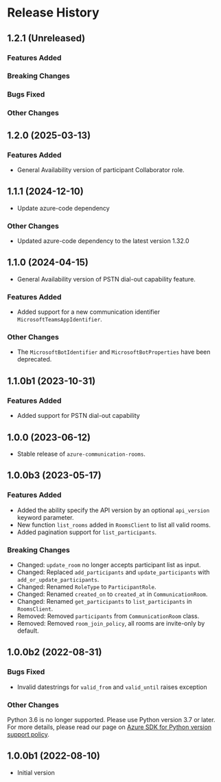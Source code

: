 # Release History

## 1.2.1 (Unreleased)

### Features Added

### Breaking Changes

### Bugs Fixed

### Other Changes

## 1.2.0 (2025-03-13)

### Features Added
- General Availability version of participant Collaborator role.

## 1.1.1 (2024-12-10)
- Update azure-code dependency

### Other Changes
- Updated azure-code dependency to the latest version 1.32.0

## 1.1.0 (2024-04-15)
- General Availability version of PSTN dial-out capability feature.

### Features Added
- Added support for a new communication identifier `MicrosoftTeamsAppIdentifier`.

### Other Changes
- The `MicrosoftBotIdentifier` and `MicrosoftBotProperties` have been deprecated.

## 1.1.0b1 (2023-10-31)

### Features Added

- Added support for PSTN dial-out capability

## 1.0.0 (2023-06-12)

- Stable release of `azure-communication-rooms`.

## 1.0.0b3 (2023-05-17)

### Features Added
- Added the ability specify the API version by an optional `api_version` keyword parameter.
- New function `list_rooms` added in `RoomsClient` to list all valid rooms.
- Added pagination support for `list_participants`.

### Breaking Changes
- Changed: `update_room` no longer accepts participant list as input.
- Changed: Replaced `add_participants` and `update_participants` with `add_or_update_participants`.
- Changed: Renamed `RoleType` to `ParticipantRole`.
- Changed: Renamed `created_on` to `created_at` in `CommunicationRoom`.
- Changed: Renamed `get_participants` to `list_participants` in `RoomsClient`.
- Removed: Removed `participants` from `CommunicationRoom` class.
- Removed: Removed `room_join_policy`, all rooms are invite-only by default.

## 1.0.0b2 (2022-08-31)

### Bugs Fixed
 - Invalid datestrings for `valid_from` and `valid_until` raises exception

### Other Changes
Python 3.6 is no longer supported. Please use Python version 3.7 or later. For more details, please read our page on [Azure SDK for Python version support policy](https://github.com/Azure/azure-sdk-for-python/wiki/Azure-SDKs-Python-version-support-policy).

## 1.0.0b1 (2022-08-10)

- Initial version
